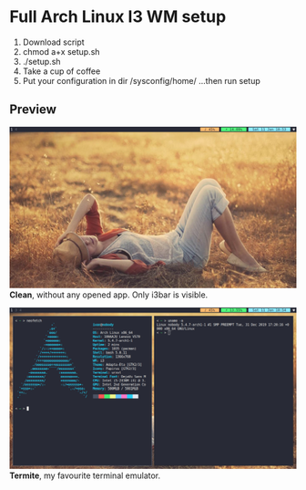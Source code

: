# Full Arch Linux I3 WM setup

1. Download script
2. chmod a+x setup.sh
3. ./setup.sh
4. Take a cup of coffee
5. Put your configuration in dir /sysconfig/home/ ...then run setup


## Preview
![clean](https://raw.githubusercontent.com/ivancekic/arch-setup/master/cleanpreview.jpg) <br />
**Clean**, without any opened app. Only i3bar is visible. <br />


![termite](https://raw.githubusercontent.com/ivancekic/arch-setup/master/second-screenshot.jpg) <br />
**Termite**, my favourite terminal emulator. <br />


